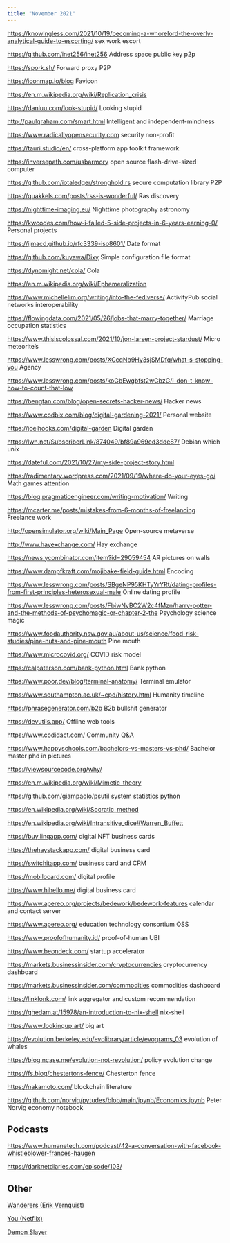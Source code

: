 ```yaml
---
title: "November 2021"
---
```


https://knowingless.com/2021/10/19/becoming-a-whorelord-the-overly-analytical-guide-to-escorting/ sex work escort

https://github.com/inet256/inet256 Address space public key p2p

https://spork.sh/ Forward proxy P2P

https://iconmap.io/blog Favicon

https://en.m.wikipedia.org/wiki/Replication_crisis

https://danluu.com/look-stupid/ Looking stupid

http://paulgraham.com/smart.html Intelligent and independent-mindness

https://www.radicallyopensecurity.com security non-profit

https://tauri.studio/en/ cross-platform app toolkit framework

https://inversepath.com/usbarmory open source flash-drive-sized computer

https://github.com/iotaledger/stronghold.rs secure computation library P2P

https://quakkels.com/posts/rss-is-wonderful/ Ras discovery

https://nighttime-imaging.eu/ Nighttime photography astronomy

https://kwcodes.com/how-i-failed-5-side-projects-in-6-years-earning-0/ Personal projects

https://ijmacd.github.io/rfc3339-iso8601/ Date format

https://github.com/kuyawa/Dixy Simple configuration file format

https://dynomight.net/cola/ Cola

https://en.m.wikipedia.org/wiki/Ephemeralization

https://www.michellelim.org/writing/into-the-fediverse/ ActivityPub social networks interoperability

https://flowingdata.com/2021/05/26/jobs-that-marry-together/ Marriage occupation statistics

https://www.thisiscolossal.com/2021/10/jon-larsen-project-stardust/ Micro meteorite’s

https://www.lesswrong.com/posts/XCcqNb9Hy3sjSMDfq/what-s-stopping-you Agency

https://www.lesswrong.com/posts/koGbEwgbfst2wCbzG/i-don-t-know-how-to-count-that-low

https://bengtan.com/blog/open-secrets-hacker-news/ Hacker news

https://www.codbix.com/blog/digital-gardening-2021/ Personal website

https://joelhooks.com/digital-garden Digital garden

https://lwn.net/SubscriberLink/874049/bf89a969ed3dde87/ Debian which unix

https://dateful.com/2021/10/27/my-side-project-story.html

https://radimentary.wordpress.com/2021/09/19/where-do-your-eyes-go/ Math games attention

https://blog.pragmaticengineer.com/writing-motivation/ Writing

https://mcarter.me/posts/mistakes-from-6-months-of-freelancing Freelance work

http://opensimulator.org/wiki/Main_Page Open-source metaverse

http://www.hayexchange.com/ Hay exchange

https://news.ycombinator.com/item?id=29059454 AR pictures on walls

https://www.dampfkraft.com/mojibake-field-guide.html Encoding

https://www.lesswrong.com/posts/SBgeNP95KHTyYrYRt/dating-profiles-from-first-principles-heterosexual-male Online dating profile

https://www.lesswrong.com/posts/FbiwNyBC2W2c4fMzn/harry-potter-and-the-methods-of-psychomagic-or-chapter-2-the Psychology science magic

https://www.foodauthority.nsw.gov.au/about-us/science/food-risk-studies/pine-nuts-and-pine-mouth Pine mouth

https://www.microcovid.org/ COVID risk model

https://calpaterson.com/bank-python.html Bank python

https://www.poor.dev/blog/terminal-anatomy/ Terminal emulator

https://www.southampton.ac.uk/~cpd/history.html Humanity timeline

https://phrasegenerator.com/b2b B2b bullshit generator

https://devutils.app/ Offline web tools

https://www.codidact.com/ Community Q&A

https://www.happyschools.com/bachelors-vs-masters-vs-phd/ Bachelor master phd in pictures

https://viewsourcecode.org/why/

https://en.m.wikipedia.org/wiki/Mimetic_theory

https://github.com/giampaolo/psutil system statistics python

https://en.wikipedia.org/wiki/Socratic_method

https://en.wikipedia.org/wiki/Intransitive_dice#Warren_Buffett

https://buy.linqapp.com/ digital NFT business cards

https://thehaystackapp.com/ digital business card

https://switchitapp.com/ business card and CRM

https://mobilocard.com/ digital profile

https://www.hihello.me/ digital business card

https://www.apereo.org/projects/bedework/bedework-features calendar and contact server

https://www.apereo.org/ education technology consortium OSS

https://www.proofofhumanity.id/ proof-of-human UBI

https://www.beondeck.com/ startup accelerator

https://markets.businessinsider.com/cryptocurrencies cryptocurrency dashboard

https://markets.businessinsider.com/commodities commodities dashboard

https://linklonk.com/ link aggregator and custom recommendation

https://ghedam.at/15978/an-introduction-to-nix-shell nix-shell

https://www.lookingup.art/ big art

https://evolution.berkeley.edu/evolibrary/article/evograms_03 evolution of whales

https://blog.ncase.me/evolution-not-revolution/ policy evolution change

https://fs.blog/chestertons-fence/ Chesterton fence

https://nakamoto.com/ blockchain literature

https://github.com/norvig/pytudes/blob/main/ipynb/Economics.ipynb Peter Norvig economy notebook


## Podcasts

https://www.humanetech.com/podcast/42-a-conversation-with-facebook-whistleblower-frances-haugen

https://darknetdiaries.com/episode/103/


## Other

[Wanderers (Erik Vernquist)](https://vimeo.com/108650530)

[You (Netflix)](https://www.netflix.com/title/80211991)

[Demon Slayer](https://en.wikipedia.org/wiki/Demon_Slayer:_Kimetsu_no_Yaiba)
